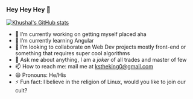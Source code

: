 ### Hey Hey Hey 👋  

[![Khushal's GitHub stats](https://github-readme-stats.vercel.app/api?username=kstheking&show_icons=true)](https://github.com/anuraghazra/github-readme-stats)


- 🔭 I’m currently working on getting myself placed aha
- 🌱 I’m currently learning Angular
- 👯 I’m looking to collaborate on Web Dev projects mostly front-end or something that requires super cool algorithms
- 💬 Ask me about anything, I am a *joker* of all trades and master of few
- 📫 How to reach me: mail me at kstheking0@gmail.com
- 😄 Pronouns: He/His
- ⚡ Fun fact: I believe in the religion of Linux, would you like to join our cult?

